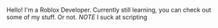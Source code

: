 Hello!
I'm a Roblox Developer. Currently still learning, you can check out some of my stuff. Or not.
_NOTE_ I suck at scripting

<!---
MarianJKs/MarianJKs is a ✨ special ✨ repository because its `README.md` (this file) appears on your GitHub profile.
You can click the Preview link to take a look at your changes.
--->
